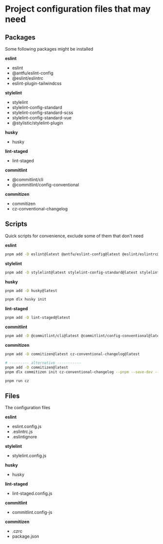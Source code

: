 # Project configuration files that may need

## Packages

Some following packages might be installed

**eslint**

- eslint
- @antfu/eslint-config
- @eslint/eslintrc
- eslint-plugin-tailwindcss

**stylelint**

- stylelint
- stylelint-config-standard
- stylelint-config-standard-scss
- stylelint-config-standard-vue
- @stylistic/stylelint-plugin

**husky**

- husky

**lint-staged**

- lint-staged

**commitlint**

- @commitlint/cli
- @commitlint/config-conventional

**commitizen**

- commitizen
- cz-conventional-changelog

## Scripts

Quick scripts for convenience, exclude some of them that don't need

**eslint**

```sh
pnpm add -D eslint@latest @antfu/eslint-config@latest @eslint/eslintrc@latest eslint-plugin-tailwindcss@latest
```

**stylelint**

```sh
pnpm add -D stylelint@latest stylelint-config-standard@latest stylelint-config-standard-scss@latest stylelint-config-standard-vue@latest @stylistic/stylelint-plugin@latest
```

**husky**

```sh
pnpm add -D husky@latest

pnpm dlx husky init
```

**lint-staged**

```sh
pnpm add -D lint-staged@latest
```

**commitlint**

```sh
pnpm add -D @commitlint/cli@latest @commitlint/config-conventional@latest
```

**commitizen**

```sh
pnpm add -D commitizen@latest cz-conventional-changelog@latest

# --------- alternative -----------
pnpm add -D commitizen@latest
pnpm dlx commitizen init cz-conventional-changelog --pnpm --save-dev --save-exact

pnpm run cz
```

## Files

The configuration files

**eslint**

- eslint.config.js
- .eslintrc.js
- .eslintignore

**stylelint**

- stylelint.config.js

**husky**

- husky

**lint-staged**

- lint-staged.config.js

**commitlint**

- commitlint.config-js

**commitizen**

- .czrc
- package.json